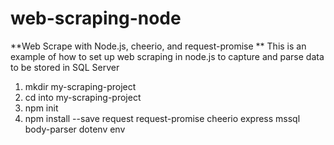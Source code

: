 # web-scraping-node
**Web Scrape with Node.js, cheerio, and request-promise **
This is an example of how to set up web scraping in node.js to capture and parse data to be stored in SQL Server

1. mkdir my-scraping-project 
2. cd into my-scraping-project 
3. npm init
4. npm install --save request request-promise cheerio express mssql body-parser dotenv env 


  

        
